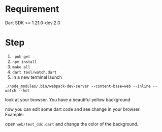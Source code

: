 # Requirement

Dart SDK >= 1.21.0-dev.2.0

# Step

1. ` pub get`
2. `npm install`
3. `make all`
4. `dart tool/watch.dart`
5. in a new terminal launch

  `./node_modules/.bin/webpack-dev-server --content-base=web --inline --watch --hot`

look at your browser.
You have a beautiful yellow background

now you can edit some dart code and see change in your browser.<br>
Example:

open `web/test_ddc.dart` and change the color of the background.
